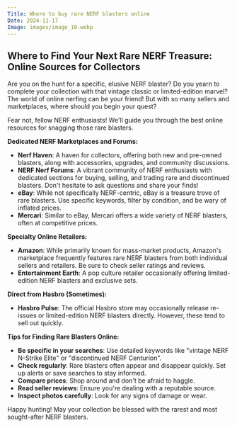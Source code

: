 ```yaml
---
Title: Where to buy rare NERF blasters online
Date: 2024-11-17
Image: images/image_10.webp
---
```


## Where to Find Your Next Rare NERF Treasure: Online Sources for Collectors

Are you on the hunt for a specific, elusive NERF blaster?  Do you yearn to complete your collection with that vintage classic or limited-edition marvel? The world of online nerfing can be your friend!  But with so many sellers and marketplaces, where should you begin your quest?

Fear not, fellow NERF enthusiasts! We'll guide you through the best online resources for snagging those rare blasters.

**Dedicated NERF Marketplaces and Forums:**

- **Nerf Haven**: A haven for collectors, offering both new and pre-owned blasters, along with accessories, upgrades, and community discussions.
- **NERF Nerf Forums**: A vibrant community of NERF enthusiasts with dedicated sections for buying, selling, and trading rare and discontinued blasters. Don't hesitate to ask questions and share your finds!
- **eBay**: While not specifically NERF-centric, eBay is a treasure trove of rare blasters. Use specific keywords, filter by condition, and be wary of inflated prices.
- **Mercari**:  Similar to eBay, Mercari offers a wide variety of NERF blasters, often at competitive prices.

**Specialty Online Retailers:**

- **Amazon**: While primarily known for mass-market products, Amazon's marketplace frequently features rare NERF blasters from both individual sellers and retailers. Be sure to check seller ratings and reviews.
- **Entertainment Earth**: A pop culture retailer occasionally offering limited-edition NERF blasters and exclusive sets.

**Direct from Hasbro (Sometimes):**

- **Hasbro Pulse**: The official Hasbro store may occasionally release re-issues or limited-edition NERF blasters directly. However, these tend to sell out quickly.

**Tips for Finding Rare Blasters Online:**

- **Be specific in your searches**: Use detailed keywords like "vintage NERF N-Strike Elite" or "discontinued NERF Centurion".
- **Check regularly**: Rare blasters often appear and disappear quickly. Set up alerts or save searches to stay informed.
- **Compare prices**: Shop around and don't be afraid to haggle.
- **Read seller reviews**:  Ensure you're dealing with a reputable source.
- **Inspect photos carefully**: Look for any signs of damage or wear.


Happy hunting!  May your collection be blessed with the rarest and most sought-after NERF blasters. 
